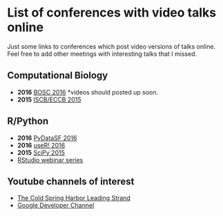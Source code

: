 # List of conferences with video talks online

Just some links to conferences which post video versions of talks online.
Feel free to add other meetings with interesting talks that I missed.

## Computational Biology

- **2016** [BOSC 2016](http://f1000research.com/channels/BOSC) *videos should posted up soon.
- **2015** [ISCB/ECCB 2015](https://www.iscb.org/ismb-mm/media-ismbeccb2015)

## R/Python

- **2016** [PyDataSF 2016](https://www.youtube.com/channel/UCOjD18EJYcsBog4IozkF_7w)
- **2016** [useR! 2016](https://channel9.msdn.com/Events/useR-international-R-User-conference/useR2016)
- **2015** [SciPy 2015](https://www.youtube.com/playlist?list=PLYx7XA2nY5Gcpabmu61kKcToLz0FapmHu)
- [RStudio webinar series](https://www.rstudio.com/resources/webinars/)

## Youtube channels of interest

- [The Cold Spring Harbor Leading Strand](https://www.youtube.com/user/LeadingStrand)
- [Google Developer Channel](https://www.youtube.com/user/GoogleDevelopers)
